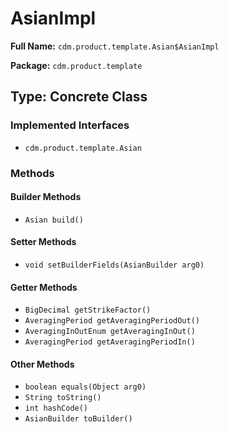 # AsianImpl

**Full Name:** `cdm.product.template.Asian$AsianImpl`

**Package:** `cdm.product.template`

## Type: Concrete Class

### Implemented Interfaces

- `cdm.product.template.Asian`

### Methods

#### Builder Methods

- `Asian build()`

#### Setter Methods

- `void setBuilderFields(AsianBuilder arg0)`

#### Getter Methods

- `BigDecimal getStrikeFactor()`
- `AveragingPeriod getAveragingPeriodOut()`
- `AveragingInOutEnum getAveragingInOut()`
- `AveragingPeriod getAveragingPeriodIn()`

#### Other Methods

- `boolean equals(Object arg0)`
- `String toString()`
- `int hashCode()`
- `AsianBuilder toBuilder()`

